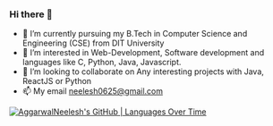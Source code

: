 ### Hi there 👋
 - 🔭 I’m currently pursuing my B.Tech in Computer Science and Engineering (CSE) from DIT University
 - 👀 I’m interested in Web-Development, Software development and languages like C, Python, Java, Javascript.
 - 👯 I’m looking to collaborate on Any interesting projects with Java, ReactJS or Python
 - 📫 My email neelesh0625@gmail.com
<!--
**AggarwalNeelesh/AggarwalNeelesh** is a ✨ _special_ ✨ repository because its `README.md` (this file) appears on your GitHub profile.

Here are some ideas to get you started:

- 🔭 I’m currently working on ...
- 🌱 I’m currently learning ...
- 👯 I’m looking to collaborate on ...
- 🤔 I’m looking for help with ...
- 💬 Ask me about ...
- 📫 How to reach me: ...
- 😄 Pronouns: ...
- ⚡ Fun fact: ...
-->
[![AggarwalNeelesh's GitHub | Languages Over Time](https://stats.quine.sh/AggarwalNeelesh/languages-over-time?theme=light)](https://quine.sh)
